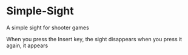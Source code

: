 # Simple-Sight
 A simple sight for shooter games

When you press the Insert key, the sight disappears when you press it again, it appears
